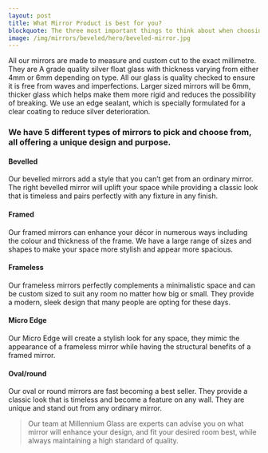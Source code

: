```yaml
---
layout: post
title: What Mirror Product is best for you?
blockquote: The three most important things to think about when choosing the perfect mirror for you is Design, Quality and Fit.
image: /img/mirrors/beveled/hero/beveled-mirror.jpg
---
```

All our mirrors are made to measure and custom cut to the exact millimetre. They are A grade quality silver float glass with thickness varying from either 4mm or 6mm depending on type. All our glass is quality checked to ensure it is free from waves and imperfections. Larger sized mirrors will be 6mm, thicker glass which helps make them more rigid and reduces the possibility of breaking. We use an edge sealant, which is specially formulated for a clear coating to reduce silver deterioration. 

### We have 5 different types of mirrors to pick and choose from, all offering a unique design and purpose.
#### Bevelled
Our bevelled mirrors add a style that you can’t get from an ordinary mirror. The right bevelled mirror will uplift your space while providing a classic look that is timeless and pairs perfectly with any fixture in any finish.
#### Framed
Our framed mirrors can enhance your décor in numerous ways including the colour and thickness of the frame. We have a large range of sizes and shapes to make your space more stylish and appear more spacious.
#### Frameless
Our frameless mirrors perfectly complements a minimalistic space and can be custom sized to suit any room no matter how big or small. They provide a modern, sleek design that many people are opting for these days.
#### Micro Edge
Our Micro Edge will create a stylish look for any space, they mimic the appearance of a frameless mirror while having the structural benefits of a framed mirror.
#### Oval/round
Our oval or round mirrors are fast becoming a best seller. They provide a classic look that is timeless and become a feature on any wall. They are unique and stand out from any ordinary mirror. 

> Our team at Millennium Glass are experts can advise you on what mirror will enhance your design, and fit your desired room best, while always maintaining a high standard of quality.